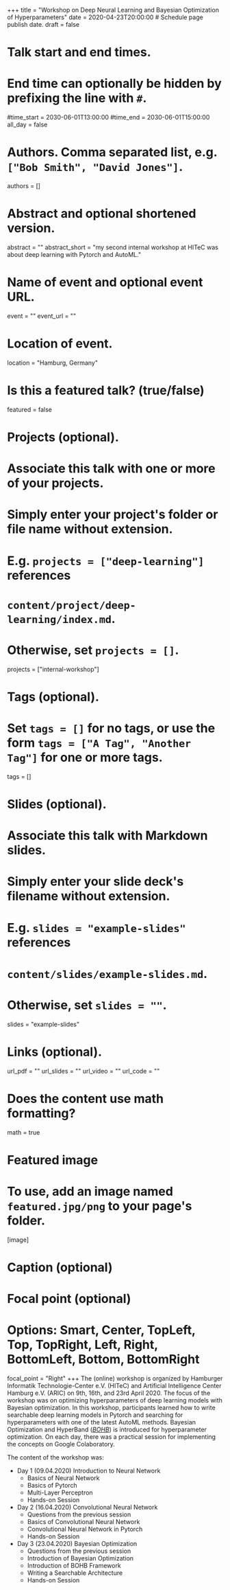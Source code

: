 +++
title = "Workshop on Deep Neural Learning and Bayesian Optimization of Hyperparameters"
date = 2020-04-23T20:00:00  # Schedule page publish date.
draft = false

# Talk start and end times.
#   End time can optionally be hidden by prefixing the line with `#`.
#time_start = 2030-06-01T13:00:00
#time_end = 2030-06-01T15:00:00
all_day = false

# Authors. Comma separated list, e.g. `["Bob Smith", "David Jones"]`.
authors = []

# Abstract and optional shortened version.
abstract = ""
abstract_short = "my second internal workshop at HITeC was about deep learning with Pytorch and AutoML."

# Name of event and optional event URL.
event = ""
event_url = ""

# Location of event.
location = "Hamburg, Germany"

# Is this a featured talk? (true/false)
featured = false

# Projects (optional).
#   Associate this talk with one or more of your projects.
#   Simply enter your project's folder or file name without extension.
#   E.g. `projects = ["deep-learning"]` references 
#   `content/project/deep-learning/index.md`.
#   Otherwise, set `projects = []`.
projects = ["internal-workshop"]

# Tags (optional).
#   Set `tags = []` for no tags, or use the form `tags = ["A Tag", "Another Tag"]` for one or more tags.
tags = []

# Slides (optional).
#   Associate this talk with Markdown slides.
#   Simply enter your slide deck's filename without extension.
#   E.g. `slides = "example-slides"` references 
#   `content/slides/example-slides.md`.
#   Otherwise, set `slides = ""`.
slides = "example-slides"

# Links (optional).
url_pdf = ""
url_slides = ""
url_video = ""
url_code = ""

# Does the content use math formatting?
math = true

# Featured image
# To use, add an image named `featured.jpg/png` to your page's folder. 
[image]
  # Caption (optional)


  # Focal point (optional)
  # Options: Smart, Center, TopLeft, Top, TopRight, Left, Right, BottomLeft, Bottom, BottomRight
  focal_point = "Right"
+++
The (online) workshop is  organized   by  Hamburger Informatik Technologie-Center e.V. (HITeC) and Artificial Intelligence Center Hamburg e.V. (ARIC) on 9th, 16th, and 23rd April 2020. The focus of the workshop was on optimizing hyperparameters of deep learning models with Bayesian optimization. In this workshop, participants learned how to write searchable deep learning models in Pytorch and searching for hyperparameters with one of the latest AutoML methods. Bayesian Optimization and HyperBand ([*BOHB*](https://www.automl.org/automl/bohb/)) is introduced for hyperparameter optimization. On each day, there was a practical session for implementing the concepts on Google Colaboratory.
 
 The content of the workshop was:


* Day 1 (09.04.2020) Introduction to Neural Network
	* Basics of Neural Network
	* Basics of Pytorch
	* Multi-Layer Perceptron
	* Hands-on Session
* Day 2 (16.04.2020) Convolutional Neural Network
	* Questions from the previous session
	* Basics of Convolutional Neural Network
	* Convolutional Neural Network in Pytorch
	* Hands-on Session 
* Day 3 (23.04.2020) Bayesian Optimization
	* Questions from the previous session
	* Introduction of Bayesian Optimization
	* Introduction of BOHB Framework
	* Writing a Searchable Architecture
	* Hands-on Session

